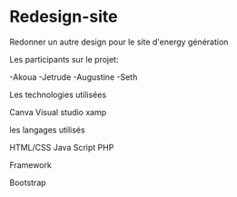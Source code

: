 
# Redesign-site
Redonner un autre design pour le site d'energy génération

Les participants sur le projet:

-Akoua
-Jetrude
-Augustine
-Seth

Les technologies utilisées

Canva
Visual studio
xamp

les langages utilisés

HTML/CSS
Java Script
PHP

Framework

Bootstrap
